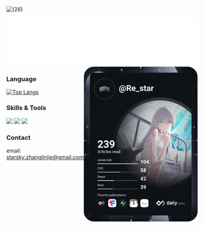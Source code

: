 ![ (26)](https://user-images.githubusercontent.com/44056372/142734441-3d9e48d7-3fd6-471a-902d-b5e3000e58ac.jpg)

<img src="https://raw.githubusercontent.com/trueLoving/trueLoving/309904847240f1613f748a27b654203940e524c8/test.svg"/>

<a href="https://app.daily.dev/Re_star">
  <img src="https://github.com/trueLoving/trueLoving/blob/master/devcard.svg"" width="300" alt="Re_star's Dev Card" align="right"/>
</a>

### Language

[![Top Langs](https://github-readme-stats.vercel.app/api/top-langs/?username=trueLoving&layout=compact)](https://github.com/anuraghazra/github-readme-stats)

### Skills & Tools

![](https://img.shields.io/badge/tools-vscode-informational?style=flat&logo=visual-studio-code&logoColor=white&color=2bbc8a)
![](https://img.shields.io/badge/skills-vue-informational?style=flat&logo=Vue.js&logoColor=white&color=2bbc8a)
![](https://img.shields.io/badge/skills-node-informational?style=flat&logo=Node.js&logoColor=white&color=2bbc8a)

### Contact

email: starsky.zhanglinjie@gmail.com


